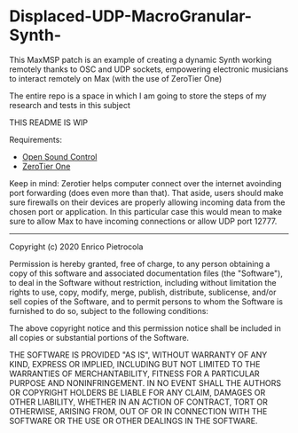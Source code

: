 # Displaced-UDP-MacroGranular-Synth-
This MaxMSP patch is an example of creating a dynamic Synth working remotely thanks to OSC and UDP sockets, empowering electronic musicians to interact remotely on Max (with the use of ZeroTier One)

The entire repo is a space in which I am going to store the steps of my research and tests in this subject

THIS README IS WIP

Requirements: 
* [Open Sound Control](https://cnmat.berkeley.edu/downloads)
* [ZeroTier One](https://www.zerotier.com/)

Keep in mind:
Zerotier helps computer connect over the internet avoinding port forwarding (does even more than that).
That aside, users should make sure firewalls on their devices are properly allowing incoming data from the chosen port or application. In this particular case this would mean to make sure to allow Max to have incoming connections or allow UDP port 12777.



_______________________________________________________________________________________________________________________________

Copyright (c) 2020 Enrico Pietrocola

Permission is hereby granted, free of charge, to any person obtaining a copy
of this software and associated documentation files (the "Software"), to deal
in the Software without restriction, including without limitation the rights
to use, copy, modify, merge, publish, distribute, sublicense, and/or sell
copies of the Software, and to permit persons to whom the Software is
furnished to do so, subject to the following conditions:

The above copyright notice and this permission notice shall be included in all
copies or substantial portions of the Software.

THE SOFTWARE IS PROVIDED "AS IS", WITHOUT WARRANTY OF ANY KIND, EXPRESS OR
IMPLIED, INCLUDING BUT NOT LIMITED TO THE WARRANTIES OF MERCHANTABILITY,
FITNESS FOR A PARTICULAR PURPOSE AND NONINFRINGEMENT. IN NO EVENT SHALL THE
AUTHORS OR COPYRIGHT HOLDERS BE LIABLE FOR ANY CLAIM, DAMAGES OR OTHER
LIABILITY, WHETHER IN AN ACTION OF CONTRACT, TORT OR OTHERWISE, ARISING FROM,
OUT OF OR IN CONNECTION WITH THE SOFTWARE OR THE USE OR OTHER DEALINGS IN THE
SOFTWARE.
